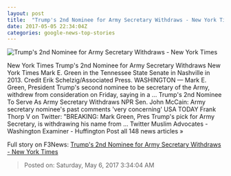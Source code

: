```yaml
---
layout: post
title:  "Trump's 2nd Nominee for Army Secretary Withdraws - New York Times"
date: 2017-05-05 22:34:04Z
categories: google-news-top-stories
---
```


![Trump's 2nd Nominee for Army Secretary Withdraws - New York Times](https://static01.nyt.com/images/2017/05/06/us/06green/06green-facebookJumbo.jpg)

New York Times Trump's 2nd Nominee for Army Secretary Withdraws New York Times Mark E. Green in the Tennessee State Senate in Nashville in 2013. Credit Erik Schelzig/Associated Press. WASHINGTON — Mark E. Green, President Trump's second nominee to be secretary of the Army, withdrew from consideration on Friday, saying in a ... Trump's 2nd Nominee To Serve As Army Secretary Withdraws NPR Sen. John McCain: Army secretary nominee's past comments 'very concerning' USA TODAY Frank Thorp V on Twitter: "BREAKING: Mark Green, Pres Trump's pick for Army Secretary, is withdrawing his name from ... Twitter Muslim Advocates - Washington Examiner - Huffington Post all 148 news articles »


Full story on F3News: [Trump's 2nd Nominee for Army Secretary Withdraws - New York Times](http://www.f3nws.com/n/gYCMmD)

> Posted on: Saturday, May 6, 2017 3:34:04 AM

